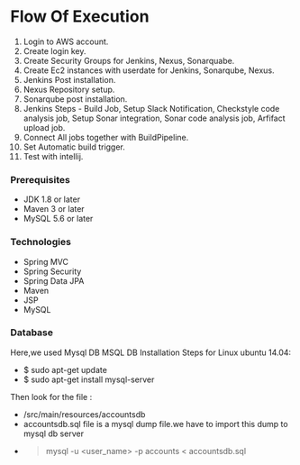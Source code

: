 # Flow Of Execution 
1. Login to AWS account. 
2. Create login key. 
3. Create Security Groups for Jenkins, Nexus, Sonarquabe. 
4. Create Ec2 instances with userdate for Jenkins, Sonarqube, Nexus.
5. Jenkins Post installation. 
6. Nexus Repository setup. 
7. Sonarqube post installation. 
8. Jenkins Steps - Build Job, Setup Slack Notification, Checkstyle code analysis job,
   Setup Sonar integration, Sonar code analysis job, Arfifact upload job. 
9. Connect All jobs together with BuildPipeline. 
10. Set Automatic build trigger. 
11. Test with intellij. 
















####
### Prerequisites
- JDK 1.8 or later
- Maven 3 or later
- MySQL 5.6 or later

### Technologies 
- Spring MVC
- Spring Security
- Spring Data JPA
- Maven
- JSP
- MySQL
### Database
Here,we used Mysql DB 
MSQL DB Installation Steps for Linux ubuntu 14.04:
- $ sudo apt-get update
- $ sudo apt-get install mysql-server

Then look for the file :
- /src/main/resources/accountsdb
- accountsdb.sql file is a mysql dump file.we have to import this dump to mysql db server
- > mysql -u <user_name> -p accounts < accountsdb.sql


